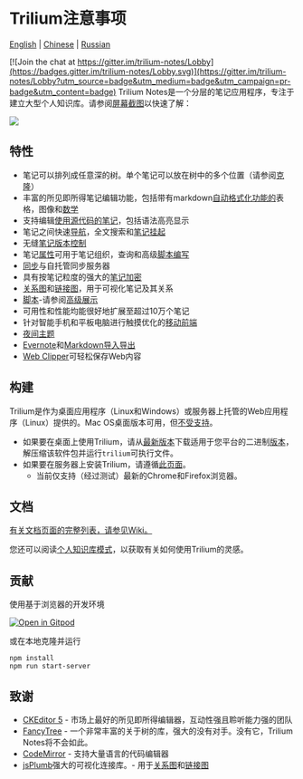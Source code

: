 # Trilium注意事项

[English](https://github.com/zadam/trilium/blob/master/README.md) | [Chinese](https://github.com/zadam/trilium/blob/master/README-ZH_CN.md) | [Russian](https://github.com/zadam/trilium/blob/master/README.ru.md)

[![Join the chat at https://gitter.im/trilium-notes/Lobby](https://badges.gitter.im/trilium-notes/Lobby.svg)](https://gitter.im/trilium-notes/Lobby?utm_source=badge&utm_medium=badge&utm_campaign=pr-badge&utm_content=badge)
Trilium Notes是一个分层的笔记应用程序，专注于建立大型个人知识库。请参阅[屏幕截图](https://github.com/zadam/trilium/wiki/Screenshot-tour)以快速了解：

![](https://raw.githubusercontent.com/wiki/zadam/trilium/images/screenshot.png)

## 特性

* 笔记可以排列成任意深的树。单个笔记可以放在树中的多个位置（请参阅[克隆](https://github.com/zadam/trilium/wiki/Cloning-notes)）
* 丰富的所见即所得笔记编辑功能，包括带有markdown[自动格式化功能的](https://github.com/zadam/trilium/wiki/Text-notes#autoformat)表格，图像和[数学](https://github.com/zadam/trilium/wiki/Text-notes#math-support)
* 支持编辑[使用源代码的笔记](https://github.com/zadam/trilium/wiki/Code-notes)，包括语法高亮显示
* 笔记之间快速[导航](https://github.com/zadam/trilium/wiki/Note-navigation)，全文搜索和[笔记挂起](https://github.com/zadam/trilium/wiki/Note-hoisting)
* 无缝[笔记版本控制](https://github.com/zadam/trilium/wiki/Note-revisions)
* 笔记[属性](https://github.com/zadam/trilium/wiki/Attributes)可用于笔记组织，查询和高级[脚本编写](https://github.com/zadam/trilium/wiki/Scripts)
* [同步](https://github.com/zadam/trilium/wiki/Synchronization)与自托管同步服务器
* 具有按笔记粒度的强大的[笔记加密](https://github.com/zadam/trilium/wiki/Protected-notes)
* [关系图](https://github.com/zadam/trilium/wiki/Relation-map)和[链接图](https://github.com/zadam/trilium/wiki/Link-map)，用于可视化笔记及其关系
* [脚本](https://github.com/zadam/trilium/wiki/Scripts)-请参阅[高级展示](https://github.com/zadam/trilium/wiki/Advanced-showcases)
* 可用性和性能均能很好地扩展至超过10万个笔记
* 针对智能手机和平板电脑进行触摸优化的[移动前端](https://github.com/zadam/trilium/wiki/Mobile-frontend)
* [夜间主题](https://github.com/zadam/trilium/wiki/Themes)
* [Evernote](https://github.com/zadam/trilium/wiki/Evernote-import)和[Markdown导入导出](https://github.com/zadam/trilium/wiki/Markdown)
* [Web Clipper](https://github.com/zadam/trilium/wiki/Web-clipper)可轻松保存Web内容

## 构建

Trilium是作为桌面应用程序（Linux和Windows）或服务器上托管的Web应用程序（Linux）提供的。Mac OS桌面版本可用，但[不受支持](https://github.com/zadam/trilium/wiki/FAQ#mac-os-support)。

* 如果要在桌面上使用Trilium，请从[最新版本](https://github.com/zadam/trilium/releases/latest)下载适用于您平台的二进制[版本](https://github.com/zadam/trilium/releases/latest)，解压缩该软件包并运行`trilium`可执行文件。
* 如果要在服务器上安装Trilium，请遵循[此页面](https://github.com/zadam/trilium/wiki/Server-installation)。
    * 当前仅支持（经过测试）最新的Chrome和Firefox浏览器。

## 文档

[有关文档页面的完整列表，请参见Wiki。](https://github.com/zadam/trilium/wiki/)

您还可以阅读[个人知识库模式](https://github.com/zadam/trilium/wiki/Patterns-of-personal-knowledge-base)，以获取有关如何使用Trilium的灵感。

## 贡献

使用基于浏览器的开发环境

[![Open in Gitpod](https://gitpod.io/button/open-in-gitpod.svg)](https://gitpod.io/#https://github.com/zadam/trilium)

或在本地克隆并运行

```
npm install
npm run start-server
```

## 致谢

* [CKEditor 5](https://github.com/ckeditor/ckeditor5) - 市场上最好的所见即所得编辑器，互动性强且聆听能力强的团队
* [FancyTree](https://github.com/mar10/fancytree) - 一个非常丰富的关于树的库，强大的没有对手。没有它，Trilium Notes将不会如此。
* [CodeMirror](https://github.com/codemirror/CodeMirror) - 支持大量语言的代码编辑器
* [jsPlumb](https://github.com/jsplumb/jsplumb)强大的可视化连接库。- 用于[关系图](https://github.com/zadam/trilium/wiki/Relation-map)和[链接图](https://github.com/zadam/trilium/wiki/Link-map)